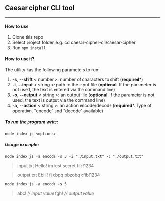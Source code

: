 ## Caesar cipher CLI tool
---
#### How to use
1. Clone this repo
2. Select project folder, e.g. cd caesar-cipher-cli/caesar-cipher
3. Run ```npm install```

#### How to use it?
The utility has the following parameters to run:

1. **-s**, **--shift** < number >: number of characters to shift (**required***)
2. **-i**, **--input** < string >: path to the input file (**optional**. If the parameter is not used, the text is entered via the command line)
3. **-o**, **--output** < string >: an output file (**optional**. If the parameter is not used, the text is output via the command line)
4. **-a**, **--action** < string >: an action encode/decode (**required***. Type of operation. "encode" and "decode" available)

##### To run the program write:
```node index.js <options> ```

##### Usage example:
```node index.js -a encode -s 3 -i "./input.txt" -o "./output.txt"```
> input.txt 
> Hello! im test secret file!1234

> output.txt 
> Ebiil! fj qbpq pbzobq cfib!1234

```node index.js -a encode -s 5```
> abc!  *// input value*
> fgh!  *// output value*